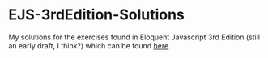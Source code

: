 # EJS-3rdEdition-Solutions

My solutions for the exercises found in Eloquent Javascript 3rd Edition (still an early draft, I think?) which can be found [here](http://eloquentjavascript.net/3rd_edition/ "Eloquent JavaScript 3rd Edition").

